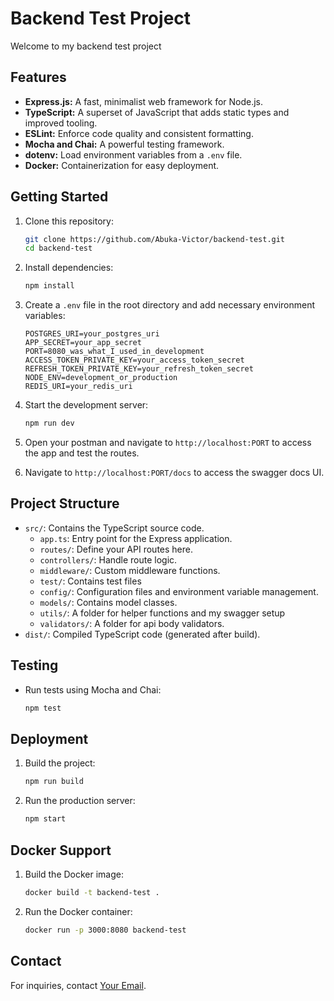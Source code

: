 # Backend Test Project

Welcome to my backend test project

## Features

- **Express.js:** A fast, minimalist web framework for Node.js.
- **TypeScript:** A superset of JavaScript that adds static types and improved tooling.
- **ESLint:** Enforce code quality and consistent formatting.
- **Mocha and Chai:** A powerful testing framework.
- **dotenv:** Load environment variables from a `.env` file.
- **Docker:** Containerization for easy deployment.

## Getting Started

1. Clone this repository:

   ```bash
   git clone https://github.com/Abuka-Victor/backend-test.git
   cd backend-test
   ```

2. Install dependencies:

   ```bash
   npm install
   ```

3. Create a `.env` file in the root directory and add necessary environment variables:

   ```env
   POSTGRES_URI=your_postgres_uri
   APP_SECRET=your_app_secret
   PORT=8080_was_what_I_used_in_development
   ACCESS_TOKEN_PRIVATE_KEY=your_access_token_secret
   REFRESH_TOKEN_PRIVATE_KEY=your_refresh_token_secret
   NODE_ENV=development_or_production
   REDIS_URI=your_redis_uri
   ```

4. Start the development server:

   ```bash
   npm run dev
   ```

5. Open your postman and navigate to `http://localhost:PORT` to access the app and test the routes.
6. Navigate to `http://localhost:PORT/docs` to access the swagger docs UI.

## Project Structure

- `src/`: Contains the TypeScript source code.
  - `app.ts`: Entry point for the Express application.
  - `routes/`: Define your API routes here.
  - `controllers/`: Handle route logic.
  - `middleware/`: Custom middleware functions.
  - `test/`: Contains test files
  - `config/`: Configuration files and environment variable management.
  - `models/`: Contains model classes.
  - `utils/`: A folder for helper functions and my swagger setup
  - `validators/`: A folder for api body validators.
- `dist/`: Compiled TypeScript code (generated after build).

## Testing

- Run tests using Mocha and Chai:
  ```bash
  npm test
  ```

## Deployment

1. Build the project:

   ```bash
   npm run build
   ```

2. Run the production server:
   ```bash
   npm start
   ```

## Docker Support

1. Build the Docker image:

   ```bash
   docker build -t backend-test .
   ```

2. Run the Docker container:
   ```bash
   docker run -p 3000:8080 backend-test
   ```

## Contact

For inquiries, contact [Your Email](abukavictoro@gmail.com).
